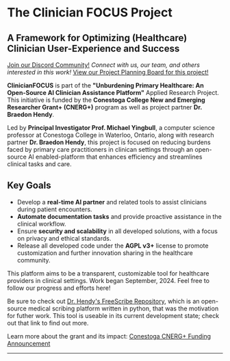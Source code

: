 # The Clinician FOCUS Project
**A Framework for Optimizing (Healthcare) Clinician User-Experience and Success**
---
[Join our Discord Community!](https://discord.gg/dxjuYcHXnv)  *Connect with us, our team, and others interested in this work!*
[View our Project Planning Board for this project!](https://github.com/orgs/ClinicianFOCUS/projects/2)

**ClinicianFOCUS** is part of the **"Unburdening Primary Healthcare: An Open-Source AI Clinician Assistance Platform"** Applied Research Project. This initiative is funded by the **Conestoga College New and Emerging Researcher Grant+ (CNERG+)** program as well as project partner **Dr. Braedon Hendy**.

Led by **Principal Investigator Prof. Michael Yingbull**, a computer science professor at Conestoga College in Waterloo, Ontario, along with research partner **Dr. Braedon Hendy**, this project is focused on reducing burdens faced by primary care practitioners in clinican settings through an open-source AI enabled-platform that enhances efficiency and streamlines clinical tasks and care. 

## Key Goals
- Develop a **real-time AI partner** and related tools to assist clinicians during patient encounters.
- **Automate documentation tasks** and provide proactive assistance in the clinical workflow.
- Ensure **security and scalability** in all developed solutions, with a focus on privacy and ethical standards.
- Release all developed code under the **AGPL v3+** license to promote customization and further innovation sharing in the healthcare community.

This platform aims to be a transparent, customizable tool for healthcare providers in clinical settings.
Work began September, 2024. Feel free to follow our progress and efforts here! 

Be sure to check out [Dr. Hendy's FreeScribe Repository](https://github.com/1984Doc/AI-Scribe), which is an open-source medical scribing platform written in python, that was the motivation for futher work. This tool is useable in its current development state; check out that link to find out more. 

Learn more about the grant and its impact:
[Conestoga CNERG+ Funding Announcement](https://blogs1.conestogac.on.ca/news/2023/10/cnerg_and_cnerg_funding_awarde.php)

---
